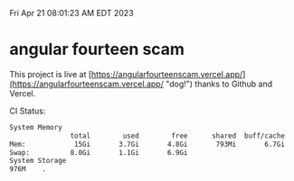 Fri Apr 21 08:01:23 AM EDT 2023

# angular fourteen scam


This project is live at [https://angularfourteenscam.vercel.app/](https://angularfourteenscam.vercel.app/ "dog!") thanks to Github and Vercel.

CI Status: 

```bash
System Memory
               total        used        free      shared  buff/cache   available
Mem:            15Gi       3.7Gi       4.8Gi       793Mi       6.7Gi        10Gi
Swap:          8.0Gi       1.1Gi       6.9Gi
System Storage
976M	.
